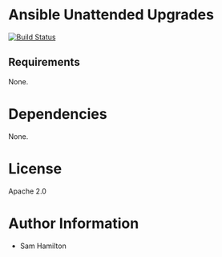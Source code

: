 # Ansible Unattended Upgrades

[![Build Status](https://travis-ci.org/blazingbarons/ansible-role-unattended-upgrades.svg?branch=master)](https://travis-ci.org/blazingbarons/ansible-role-unattended-upgrades)

## Requirements

None.

# Dependencies

None.

# License

Apache 2.0

# Author Information

- Sam Hamilton
